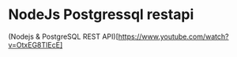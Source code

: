 # NodeJs Postgressql restapi

(Nodejs & PostgreSQL REST API)[https://www.youtube.com/watch?v=OtxEG8TIEcE]